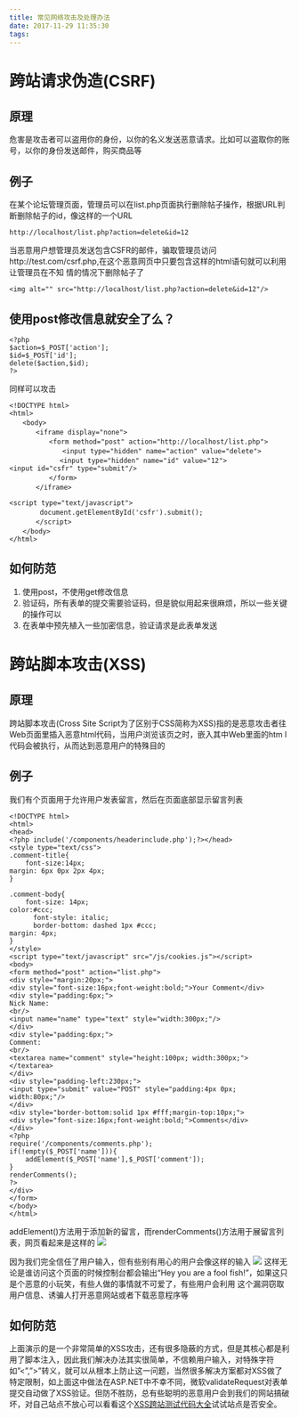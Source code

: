 ```yaml
---
title: 常见网络攻击及处理办法
date: 2017-11-29 11:35:30
tags:
---
```


# 跨站请求伪造(CSRF)

## 原理

危害是攻击者可以盗用你的身份，以你的名义发送恶意请求。比如可以盗取你的账号，以你的身份发送邮件，购买商品等

## 例子

在某个论坛管理页面，管理员可以在list.php页面执行删除帖子操作，根据URL判断删除帖子的id，像这样的一个URL

```
http://localhost/list.php?action=delete&id=12
```

当恶意用户想管理员发送包含CSFR的邮件，骗取管理员访问http://test.com/csrf.php,在这个恶意网页中只要包含这样的html语句就可以利用让管理员在不知
情的情况下删除帖子了
```
<img alt="" src="http://localhost/list.php?action=delete&id=12"/>
```

## 使用post修改信息就安全了么？

```
<?php
$action=$_POST['action'];
$id=$_POST['id'];
delete($action,$id);
?>
```
同样可以攻击
```
<!DOCTYPE html>
<html>
　　<body>
　　　　<iframe display="none">
　　　　　　<form method="post" action="http://localhost/list.php">
　　　　　　　　<input type="hidden" name="action" value="delete">
　　　　　　　 <input type="hidden" name="id" value="12">
<input id="csfr" type="submit"/>
　　　　　　</form>
　　　　</iframe>

<script type="text/javascript">
　　　　 document.getElementById('csfr').submit();
　　　　</script>
　　</body>
</html>
```

## 如何防范

1. 使用post，不使用get修改信息
2. 验证码，所有表单的提交需要验证码，但是貌似用起来很麻烦，所以一些关键的操作可以
3. 在表单中预先植入一些加密信息，验证请求是此表单发送

# 跨站脚本攻击(XSS)

## 原理

跨站脚本攻击(Cross Site Script为了区别于CSS简称为XSS)指的是恶意攻击者往Web页面里插入恶意html代码，当用户浏览该页之时，嵌入其中Web里面的htm
l代码会被执行，从而达到恶意用户的特殊目的

## 例子

我们有个页面用于允许用户发表留言，然后在页面底部显示留言列表
```
<!DOCTYPE html>
<html>
<head>
<?php include('/components/headerinclude.php');?></head>
<style type="text/css">
.comment-title{
    font-size:14px;
margin: 6px 0px 2px 4px;
}

.comment-body{
    font-size: 14px;
color:#ccc;
      font-style: italic;
      border-bottom: dashed 1px #ccc;
margin: 4px;
}
</style>
<script type="text/javascript" src="/js/cookies.js"></script>
<body>
<form method="post" action="list.php">
<div style="margin:20px;">
<div style="font-size:16px;font-weight:bold;">Your Comment</div>
<div style="padding:6px;">
Nick Name:
<br/>
<input name="name" type="text" style="width:300px;"/>
</div>
<div style="padding:6px;">
Comment:
<br/>
<textarea name="comment" style="height:100px; width:300px;"></textarea>
</div>
<div style="padding-left:230px;">
<input type="submit" value="POST" style="padding:4px 0px; width:80px;"/>
</div>
<div style="border-bottom:solid 1px #fff;margin-top:10px;">
<div style="font-size:16px;font-weight:bold;">Comments</div>
</div>
<?php 
require('/components/comments.php'); 
if(!empty($_POST['name'])){
    addElement($_POST['name'],$_POST['comment']);
}
renderComments();
?>
</div>
</form>
</body>
</html>
```
addElement()方法用于添加新的留言，而renderComments()方法用于展留言列表，网页看起来是这样的
![](http://img.blog.csdn.net/20171008105555518?watermark/2/text/aHR0cDovL2Jsb2cuY3Nkbi5uZXQvc2luYXRfMTY3MTI2NzE=/font/5a6L5L2T/fontsize/400/fill/I0JBQkFCMA==/dissolve/70/gravity/SouthEast)

因为我们完全信任了用户输入，但有些别有用心的用户会像这样的输入
![](http://img.blog.csdn.net/20171008104916455?watermark/2/text/aHR0cDovL2Jsb2cuY3Nkbi5uZXQvc2luYXRfMTY3MTI2NzE=/font/5a6L5L2T/fontsize/400/fill/I0JBQkFCMA==/dissolve/70/gravity/SouthEast)
这样无论是谁访问这个页面的时候控制台都会输出“Hey you are a fool fish!”，如果这只是个恶意的小玩笑，有些人做的事情就不可爱了，有些用户会利用
这个漏洞窃取用户信息、诱骗人打开恶意网站或者下载恶意程序等

## 如何防范

上面演示的是一个非常简单的XSS攻击，还有很多隐蔽的方式，但是其核心都是利用了脚本注入，因此我们解决办法其实很简单，不信赖用户输入，对特殊字符如”<”,”>”转义，就可以从根本上防止这一问题，当然很多解决方案都对XSS做了特定限制，如上面这中做法在ASP.NET中不幸不同，微软validateRequest对表单提交自动做了XSS验证。但防不胜防，总有些聪明的恶意用户会到我们的网站搞破坏，对自己站点不放心可以看看这个[XSS跨站测试代码大全](http://www.cnblogs.com/dsky/archive/2012/04/06/2434768.html)试试站点是否安全。

